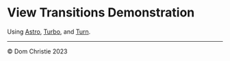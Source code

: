 # View Transitions Demonstration

Using [Astro](https://astro.build), [Turbo](https://turbo.hotwired.dev/), and [Turn](https://github.com/domchristie/turn).

---
© Dom Christie 2023

